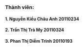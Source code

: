 ### Thành viên:
#### 1. Nguyễn Kiều Châu Anh 20110234
#### 2. Trần Thị Trà My 20110324
#### 3. Phan Thị Diễm Trinh 20110193
